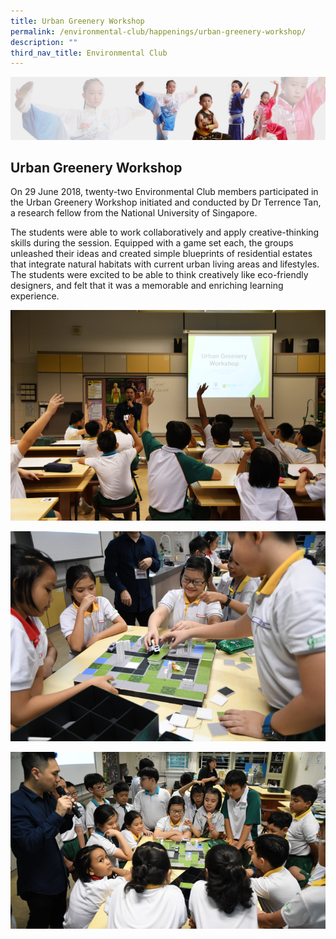 ```yaml
---
title: Urban Greenery Workshop
permalink: /environmental-club/happenings/urban-greenery-workshop/
description: ""
third_nav_title: Environmental Club
---
```

![](/images/About%20Us/subbanner3.jpg)

## **Urban Greenery Workshop**


On 29 June 2018, twenty-two Environmental Club members participated in the Urban Greenery Workshop initiated and conducted by Dr Terrence Tan, a research fellow from the National University of Singapore.

  

The students were able to work collaboratively and apply creative-thinking skills during the session. Equipped with a game set each, the groups unleashed their ideas and created simple blueprints of residential estates that integrate natural habitats with current urban living areas and lifestyles. The students were excited to be able to think creatively like eco-friendly designers, and felt that it was a memorable and enriching learning experience.


![](/images/CCA/Environment%20Club/Urban%20Greenery%20Workshop%201.jpg)


![](/images/CCA/Environment%20Club/Urban%20Greenery%20Workshop%202.jpg)


![](/images/CCA/Environment%20Club/Urban%20Greenery%20Workshop%203.jpg)
